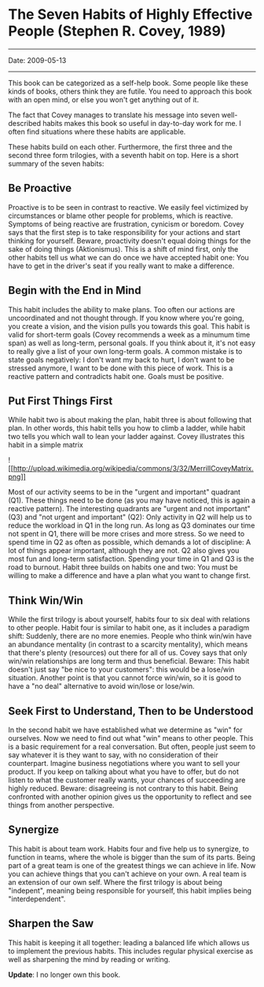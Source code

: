 # The Seven Habits of Highly Effective People (Stephen R. Covey, 1989)

----

Date: 2009-05-13

----

This book can be categorized as a self-help book. Some people like these kinds of books, others think they are futile. You need to approach this book with an open mind, or else you won't get anything out of it. 

The fact that Covey manages to translate his message into seven well-described habits makes this book so useful in day-to-day work for me. I often find situations where these habits are applicable. 

These habits build on each other. Furthermore, the first three and the second three form trilogies, with a seventh habit on top. Here is a short summary of the seven habits:

## Be Proactive ##

Proactive is to be seen in contrast to reactive. We easily feel victimized by circumstances or blame other people for problems, which is reactive. Symptoms of being reactive are frustration, cynicism or boredom. Covey says that the first step is to take responsibility for your actions and start thinking for yourself. Beware, proactivity doesn't equal doing things for the sake of doing things (Aktionismus). This is a shift of mind first, only the other habits tell us what we can do once we have accepted habit one: You have to get in the driver's seat if you really want to make a difference.

## Begin with the End in Mind ##

This habit includes the ability to make plans. Too often our actions are uncoordinated and not thought through. If you know where you're going, you create a vision, and the vision pulls you towards this goal. This habit is valid for short-term goals (Covey recommends a week as a minumum time span) as well as long-term, personal goals. If you think about it, it's not easy to really give a list of your own long-term goals. A common mistake is to state goals negatively: I don't want my back to hurt, I don't want to be stressed anymore, I want to be done with this piece of work. This is a reactive pattern and contradicts habit one. Goals must be positive.

## Put First Things First ##

While habit two is about making the plan, habit three is about following that plan. In other words, this habit tells you how to climb a ladder, while habit two tells you which wall to lean your ladder against. Covey illustrates this habit in a simple matrix

![[http://upload.wikimedia.org/wikipedia/commons/3/32/MerrillCoveyMatrix.png]]

Most of our activity seems to be in the "urgent and important" quadrant (Q1). These things need to be done (as you may have noticed, this is again a reactive pattern). The interesting quadrants are "urgent and not important" (Q3) and "not urgent and important" (Q2): Only activity in Q2 will help us to reduce the workload in Q1 in the long run. As long as Q3 dominates our time not spent in Q1, there will be more crises and more stress. So we need to spend time in Q2 as often as possible, which demands a lot of discipline: A lot of things appear important, although they are not. Q2 also gives you most fun and long-term satisfaction. Spending your time in Q1 and Q3 is the road to burnout. Habit three builds on habits one and two: You must be willing to make a difference and have a plan what you want to change first.

## Think Win/Win ##

While the first trilogy is about yourself, habits four to six deal with relations to other people. Habit four is similar to habit one, as it includes a paradigm shift: Suddenly, there are no more enemies. People who think win/win have an abundance mentality (in contrast to a scarcity mentality), which means that there's plenty (resources) out there for all of us. Covey says that only win/win relationships are long term and thus beneficial. Beware: This habit doesn't just say "be nice to your customers": this would be a lose/win situation. Another point is that you cannot force win/win, so it is good to have a "no deal" alternative to avoid win/lose or lose/win.

## Seek First to Understand, Then to be Understood ##

In the second habit we have established what we determine as "win" for ourselves. Now we need to find out what "win" means to other people. This is a basic requirement for a real conversation. But often, people just seem to say whatever it is they want to say, with no consideration of their counterpart. Imagine business negotiations where you want to sell your product. If you keep on talking about what you have to offer, but do not listen to what the customer really wants, your chances of succeeding are highly reduced. Beware: disagreeing is not contrary to this habit. Being confronted with another opinion gives us the opportunity to reflect and see things from another perspective.

## Synergize ##

This habit is about team work. Habits four and five help us to synergize, to function in teams, where the whole is bigger than the sum of its parts. Being part of a great team is one of the greatest things we can achieve in life. Now you can achieve things that you can't achieve on your own. A real team is an extension of our own self. Where the first trilogy is about being "indepent", meaning being responsible for yourself, this habit implies being "interdependent". 

## Sharpen the Saw ##

This habit is keeping it all together: leading a balanced life which allows us to implement the previous habits. This includes regular physical exercise as well as sharpening the mind by reading or writing. 

**Update**: I no longer own this book.
